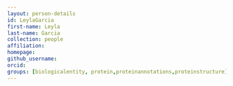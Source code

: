```yaml
---
layout: person-details
id: LeylaGarcia
first-name: Leyla
last-name: Garcia
collection: people
affiliation:
homepage:
github_username:
orcid:
groups: [biologicalentity, protein,proteinannotations,proteinstructure]
---
```

